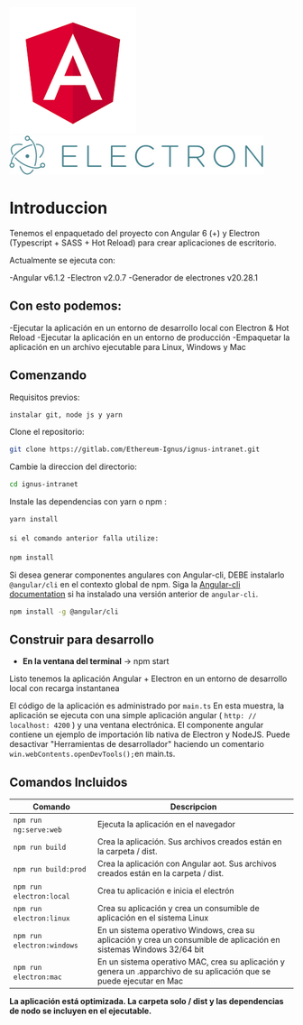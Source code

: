 [![Angular Logo](./logo-angular.jpg)](https://angular.io/) [![Electron Logo](./logo-electron.jpg)](https://electron.atom.io/)



# Introduccion

Tenemos el enpaquetado del proyecto con Angular 6 (+) y Electron (Typescript + SASS + Hot Reload) para crear aplicaciones de escritorio.

Actualmente se ejecuta con:

-Angular v6.1.2
-Electron v2.0.7
-Generador de electrones v20.28.1

Con esto podemos:
-
-Ejecutar la aplicación en un entorno de desarrollo local con Electron & Hot Reload
-Ejecutar la aplicación en un entorno de producción
-Empaquetar la  aplicación en un archivo ejecutable para Linux, Windows y Mac

## Comenzando

Requisitos previos:
``` bash
instalar git, node js y yarn 
```
Clone el repositorio:

``` bash
git clone https://gitlab.com/Ethereum-Ignus/ignus-intranet.git
```
Cambie la direccion del directorio:

``` bash
cd ignus-intranet
```

Instale  las dependencias con yarn o npm :


``` bash
yarn install

si el comando anterior falla utilize:

npm install
```




Si desea generar componentes angulares con Angular-cli, DEBE instalarlo `@angular/cli` en el contexto global de npm. 
Siga la [Angular-cli documentation](https://github.com/angular/angular-cli) si ha instalado una versión anterior de `angular-cli`.

``` bash
npm install -g @angular/cli
```

## Construir para desarrollo

- **En la ventana del terminal** -> npm start  

Listo tenemos la aplicación Angular + Electron en un entorno de desarrollo local con recarga instantanea

El código de la aplicación es administrado por `main.ts` En esta muestra, la aplicación se ejecuta con una simple aplicación angular ( `http: // localhost: 4200` ) y una ventana electrónica. 
El componente angular contiene un ejemplo de importación lib nativa de Electron y NodeJS. 
Puede desactivar "Herramientas de desarrollador" haciendo un comentario `win.webContents.openDevTools();`en main.ts.

## Comandos Incluidos 

|Comando|Descripcion|
|--|--|
|`npm run ng:serve:web`| Ejecuta la aplicación en el navegador |
|`npm run build`| Crea la aplicación. Sus archivos creados están en la carpeta / dist. |
|`npm run build:prod`| Crea la aplicación con Angular aot. Sus archivos creados están en la carpeta / dist. |
|`npm run electron:local`| Crea tu aplicación e inicia el electrón
|`npm run electron:linux`| Crea su aplicación y crea un consumible de aplicación en el sistema Linux |
|`npm run electron:windows`| En un sistema operativo Windows, crea su aplicación y crea un consumible de aplicación en sistemas Windows 32/64 bit |
|`npm run electron:mac`|  En un sistema operativo MAC, crea su aplicación y genera un .apparchivo de su aplicación que se puede ejecutar en Mac |

**La aplicación está optimizada. La carpeta solo / dist y las dependencias de nodo se incluyen en el ejecutable.**



